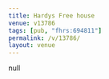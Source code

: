 ```yaml
---
title: Hardys Free house
venue: v13786
tags: [pub, "fhrs:694811"]
permalink: /v/13786/
layout: venue
---
```

null